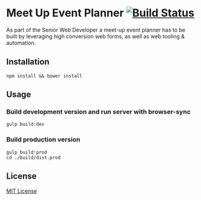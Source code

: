 # Meet Up Event Planner [![Build Status](https://travis-ci.org/philtim/MeetUp-EventPlanner.svg?branch=master)](https://travis-ci.org/philtim/MeetUp-EventPlanner)
As part of the Senior Web Developer a meet-up event planner has to be built by
leveraging high conversion web forms, as well as web tooling & automation.



## Installation

```shell
npm install && bower install
```

## Usage

### Build development version and run server with browser-sync
```shell
gulp build:dev
```

### Build production version 
```shell
gulp build:prod
cd ./build/dist.prod
```

## License

[MIT License](http://en.wikipedia.org/wiki/MIT_License)
